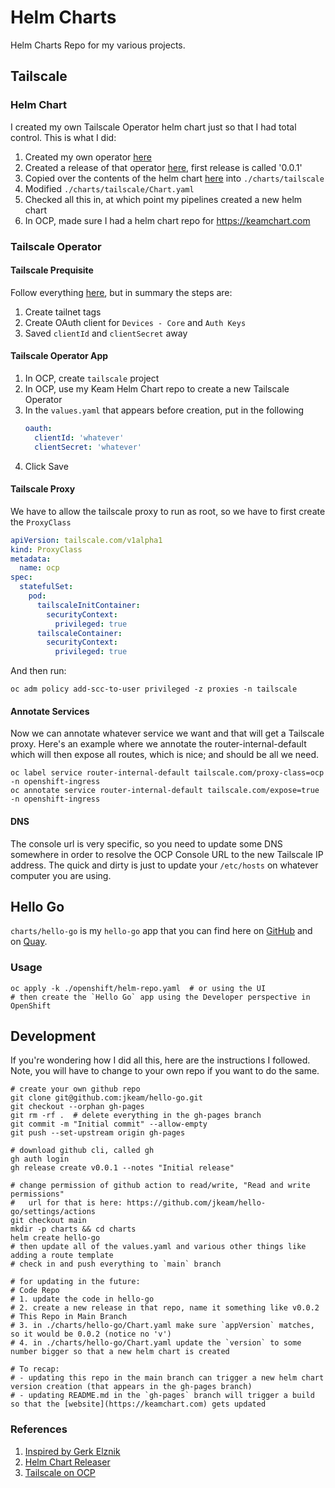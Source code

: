 # Helm Charts

Helm Charts Repo for my various projects.

## Tailscale

### Helm Chart

I created my own Tailscale Operator helm chart just so that I had total control.
This is what I did:

1. Created my own operator [here](https://github.com/jkeam/tailscale-ocp-operator)
2. Created a release of that operator [here](https://quay.io/jkeam/tailscale-ocp-operator), first release is called '0.0.1'
3. Copied over the contents of the helm chart [here](https://github.com/tailscale/tailscale/tree/main/cmd/k8s-operator/deploy/chart) into `./charts/tailscale`
4. Modified `./charts/tailscale/Chart.yaml`
5. Checked all this in, at which point my pipelines created a new helm chart
6. In OCP, made sure I had a helm chart repo for https://keamchart.com

### Tailscale Operator

#### Tailscale Prequisite

Follow everything [here](https://tailscale.com/kb/1236/kubernetes-operator#installation), but in summary the steps are:

1. Create tailnet tags
2. Create OAuth client for `Devices - Core` and `Auth Keys`
3. Saved `clientId` and `clientSecret` away

#### Tailscale Operator App

1. In OCP, create `tailscale` project
2. In OCP, use my Keam Helm Chart repo to create a new Tailscale Operator
3. In the `values.yaml` that appears before creation, put in the following
    ```yaml
    oauth:
      clientId: 'whatever'
      clientSecret: 'whatever'
    ```
4. Click Save


#### Tailscale Proxy

We have to allow the tailscale proxy to run as root,
so we have to first create the `ProxyClass`


```yaml
apiVersion: tailscale.com/v1alpha1
kind: ProxyClass
metadata:
  name: ocp
spec:
  statefulSet:
    pod:
      tailscaleInitContainer:
        securityContext:
          privileged: true
      tailscaleContainer:
        securityContext:
          privileged: true
```

And then run:

```shell
oc adm policy add-scc-to-user privileged -z proxies -n tailscale
```

#### Annotate Services

Now we can annotate whatever service we want and that will get a Tailscale proxy.
Here's an example where we annotate the router-internal-default which will then
expose all routes, which is nice; and should be all we need.

```shell
oc label service router-internal-default tailscale.com/proxy-class=ocp -n openshift-ingress
oc annotate service router-internal-default tailscale.com/expose=true -n openshift-ingress
```

#### DNS

The console url is very specific, so you need to update some DNS somewhere in order to resolve the OCP Console URL to the new Tailscale IP address.  The quick and dirty is just to update your `/etc/hosts` on whatever computer you are using.


## Hello Go

`charts/hello-go` is my `hello-go` app that you can find here on [GitHub](https://github.com/jkeam/hello-go) and on [Quay](https://quay.io/repository/jkeam/hello-go?tab=tags).

### Usage

```shell
oc apply -k ./openshift/helm-repo.yaml  # or using the UI
# then create the `Hello Go` app using the Developer perspective in OpenShift
```

## Development

If you're wondering how I did all this, here are the instructions I followed.
Note, you will have to change to your own repo if you want to do the same.

```shell
# create your own github repo
git clone git@github.com:jkeam/hello-go.git
git checkout --orphan gh-pages
git rm -rf .  # delete everything in the gh-pages branch
git commit -m "Initial commit" --allow-empty
git push --set-upstream origin gh-pages

# download github cli, called gh
gh auth login
gh release create v0.0.1 --notes "Initial release"

# change permission of github action to read/write, "Read and write permissions"
#   url for that is here: https://github.com/jkeam/hello-go/settings/actions
git checkout main
mkdir -p charts && cd charts
helm create hello-go
# then update all of the values.yaml and various other things like adding a route template
# check in and push everything to `main` branch

# for updating in the future:
# Code Repo
# 1. update the code in hello-go
# 2. create a new release in that repo, name it something like v0.0.2
# This Repo in Main Branch
# 3. in ./charts/hello-go/Chart.yaml make sure `appVersion` matches, so it would be 0.0.2 (notice no 'v')
# 4. in ./charts/hello-go/Chart.yaml update the `version` to some number bigger so that a new helm chart is created

# To recap:
# - updating this repo in the main branch can trigger a new helm chart version creation (that appears in the gh-pages branch)
# - updating README.md in the `gh-pages` branch will trigger a build so that the [website](https://keamchart.com) gets updated
```

### References

1. [Inspired by Gerk Elznik](https://medium.com/@gerkElznik/provision-a-free-personal-helm-chart-repo-using-github-583b668d9ba4)
2. [Helm Chart Releaser](https://helm.sh/docs/howto/chart_releaser_action/)
3. [Tailscale on OCP](https://blog.cszevaco.com/blog/tailscale)
